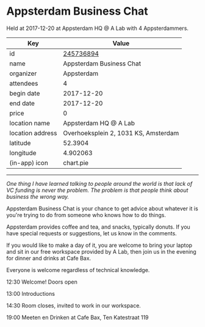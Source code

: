 # Appsterdam Business Chat
Held at 2017-12-20 at Appsterdam HQ @ A Lab with 4 Appsterdammers.
        
|Key|Value
|---|---|
|id|[245736894](https://www.meetup.com/appsterdam/events/245736894/)|
|name|Appsterdam Business Chat|
|organizer|Appsterdam|
|attendees|4|
|begin date|2017-12-20|
|end date|2017-12-20|
|price|0|
|location name|Appsterdam HQ @ A Lab|
|location address|Overhoeksplein 2, 1031 KS, Amsterdam|
|latitude|52.3904|
|longitude|4.902063|
|(in-app) icon|chart.pie|

---

*One thing I have learned talking to people around the world is that lack of VC funding is never the problem. The problem is that people think about business the wrong way.*

Appsterdam Business Chat is your chance to get advice about whatever it is you're trying to do from someone who knows how to do things.

Appsterdam provides coffee and tea, and snacks, typically donuts. If you have special requests or suggestions, let us know in the comments.

If you would like to make a day of it, you are welcome to bring your laptop and sit in our free workspace provided by A Lab, then join us in the evening for dinner and drinks at Cafe Bax.

Everyone is welcome regardless of technical knowledge.

12:30 Welcome! Doors open

13:00 Introductions

14:30 Room closes, invited to work in our workspace.

19:00 Meeten en Drinken at Cafe Bax, Ten Katestraat 119


